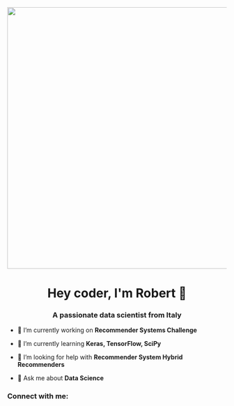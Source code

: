 

<img src="https://i.ibb.co/DbDLJ1H/Hi-I-m-ROBER-2.png" width="600">
<h1 align="center">Hey coder, I'm Robert 👋</h1>
<h3 align="center">A passionate data scientist from Italy</h3>

- 🔭 I’m currently working on **Recommender Systems Challenge**

- 🌱 I’m currently learning **Keras, TensorFlow, SciPy**

- 🤝 I’m looking for help with **Recommender System Hybrid Recommenders**

- 💬 Ask me about **Data Science**



<h3 align="left">Connect with me:</h3>
<p align="left">
</p>
